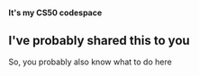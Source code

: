 #### It's my CS50 codespace
## I've probably shared this to you
So, you probably also know what to do here
